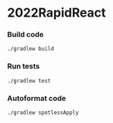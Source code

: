 # 2022RapidReact

### Build code
```
./gradlew build
```

### Run tests
```
./gradlew test
```

### Autoformat code
```
./gradlew spotlessApply
```
